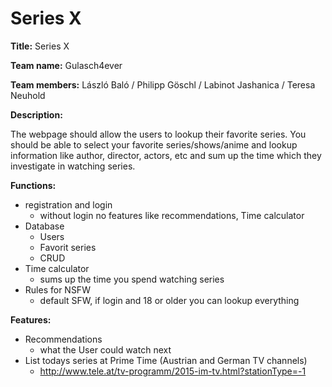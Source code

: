 # Series X

**Title:** Series X 

**Team name:** Gulasch4ever

**Team members:** László Baló / Philipp Göschl / Labinot Jashanica / Teresa Neuhold

**Description:** 

The webpage should allow the users to lookup their favorite series. You should be able to select your favorite series/shows/anime and lookup information like author, director, actors, etc and sum up the time which they investigate in watching series. 

**Functions:**

* registration and login 
  * without login no features like recommendations, Time calculator
* Database 
  * Users 
  * Favorit series 
  * CRUD 
* Time calculator     
  * sums up the time you spend watching series 
* Rules for NSFW 
  * default SFW, if login and 18 or older you can lookup everything 



**Features:**

* Recommendations
  * what the User could watch next 
* List todays series at Prime Time (Austrian and German TV channels) 
  * http://www.tele.at/tv-programm/2015-im-tv.html?stationType=-1
